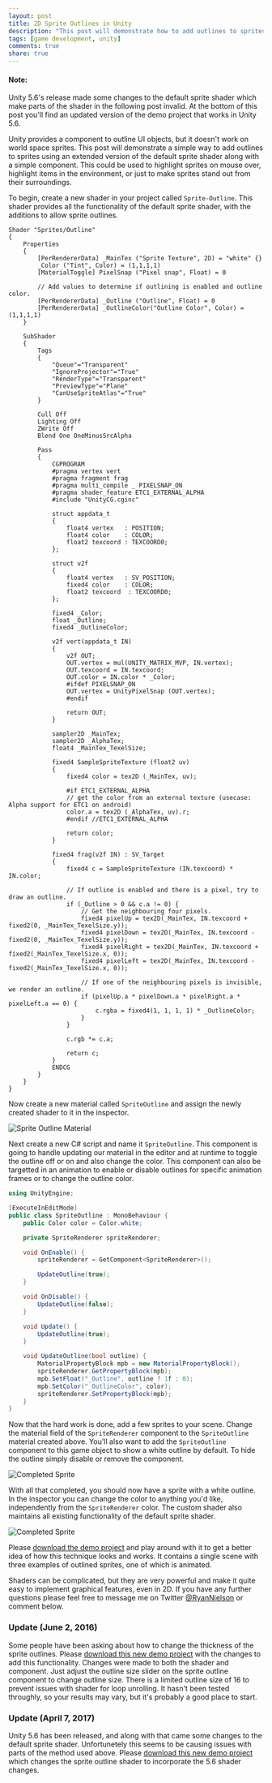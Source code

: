 ```yaml
---
layout: post
title: 2D Sprite Outlines in Unity
description: "This post will demonstrate how to add outlines to sprites in Unity using a custom shader and component."
tags: [game development, unity]
comments: true
share: true
---
```


#### Note:
Unity 5.6's release made some changes to the default sprite shader which make parts of the shader in the following post invalid. At the bottom of this post you'll find an updated version of the demo project that works in Unity 5.6.

Unity provides a component to outline UI objects, but it doesn't work on world space sprites. This post will demonstrate a simple way to add outlines to sprites using an extended version of the default sprite shader along with a simple component. This could be used to highlight sprites on mouse over, highlight items in the environment, or just to make sprites stand out from their surroundings.

To begin, create a new shader in your project called `Sprite-Outline`. This shader provides all the functionality of the default sprite shader, with the additions to allow sprite outlines.

```
Shader "Sprites/Outline"
{
    Properties
    {
        [PerRendererData] _MainTex ("Sprite Texture", 2D) = "white" {}
        _Color ("Tint", Color) = (1,1,1,1)
        [MaterialToggle] PixelSnap ("Pixel snap", Float) = 0

        // Add values to determine if outlining is enabled and outline color.
        [PerRendererData] _Outline ("Outline", Float) = 0
        [PerRendererData] _OutlineColor("Outline Color", Color) = (1,1,1,1)
    }

    SubShader
    {
        Tags
        {
            "Queue"="Transparent"
            "IgnoreProjector"="True"
            "RenderType"="Transparent"
            "PreviewType"="Plane"
            "CanUseSpriteAtlas"="True"
        }

        Cull Off
        Lighting Off
        ZWrite Off
        Blend One OneMinusSrcAlpha

        Pass
        {
            CGPROGRAM
            #pragma vertex vert
            #pragma fragment frag
            #pragma multi_compile _ PIXELSNAP_ON
            #pragma shader_feature ETC1_EXTERNAL_ALPHA
            #include "UnityCG.cginc"

            struct appdata_t
            {
                float4 vertex   : POSITION;
                float4 color    : COLOR;
                float2 texcoord : TEXCOORD0;
            };

            struct v2f
            {
                float4 vertex   : SV_POSITION;
                fixed4 color    : COLOR;
                float2 texcoord  : TEXCOORD0;
            };

            fixed4 _Color;
            float _Outline;
            fixed4 _OutlineColor;

            v2f vert(appdata_t IN)
            {
                v2f OUT;
                OUT.vertex = mul(UNITY_MATRIX_MVP, IN.vertex);
                OUT.texcoord = IN.texcoord;
                OUT.color = IN.color * _Color;
                #ifdef PIXELSNAP_ON
                OUT.vertex = UnityPixelSnap (OUT.vertex);
                #endif

                return OUT;
            }

            sampler2D _MainTex;
            sampler2D _AlphaTex;
            float4 _MainTex_TexelSize;

            fixed4 SampleSpriteTexture (float2 uv)
            {
                fixed4 color = tex2D (_MainTex, uv);

                #if ETC1_EXTERNAL_ALPHA
                // get the color from an external texture (usecase: Alpha support for ETC1 on android)
                color.a = tex2D (_AlphaTex, uv).r;
                #endif //ETC1_EXTERNAL_ALPHA

                return color;
            }

            fixed4 frag(v2f IN) : SV_Target
            {
                fixed4 c = SampleSpriteTexture (IN.texcoord) * IN.color;

                // If outline is enabled and there is a pixel, try to draw an outline.
                if (_Outline > 0 && c.a != 0) {
                    // Get the neighbouring four pixels.
                    fixed4 pixelUp = tex2D(_MainTex, IN.texcoord + fixed2(0, _MainTex_TexelSize.y));
                    fixed4 pixelDown = tex2D(_MainTex, IN.texcoord - fixed2(0, _MainTex_TexelSize.y));
                    fixed4 pixelRight = tex2D(_MainTex, IN.texcoord + fixed2(_MainTex_TexelSize.x, 0));
                    fixed4 pixelLeft = tex2D(_MainTex, IN.texcoord - fixed2(_MainTex_TexelSize.x, 0));

                    // If one of the neighbouring pixels is invisible, we render an outline.
                    if (pixelUp.a * pixelDown.a * pixelRight.a * pixelLeft.a == 0) {
                        c.rgba = fixed4(1, 1, 1, 1) * _OutlineColor;
                    }
                }

                c.rgb *= c.a;

                return c;
            }
            ENDCG
        }
    }
}
```

Now create a new material called `SpriteOutline` and assign the newly created shader to it in the inspector.

![Sprite Outline Material](/public/images/2016-04-08/material.png)

Next create a new C# script and name it `SpriteOutline`. This component is going to handle updating our material in the editor and at runtime to toggle the outline off or on and also change the color. This component can also be targetted in an animation to enable or disable outlines for specific animation frames or to change the outline color.

```csharp
using UnityEngine;

[ExecuteInEditMode]
public class SpriteOutline : MonoBehaviour {
    public Color color = Color.white;

    private SpriteRenderer spriteRenderer;

    void OnEnable() {
        spriteRenderer = GetComponent<SpriteRenderer>();

        UpdateOutline(true);
    }

    void OnDisable() {
        UpdateOutline(false);
    }

    void Update() {
        UpdateOutline(true);
    }

    void UpdateOutline(bool outline) {
        MaterialPropertyBlock mpb = new MaterialPropertyBlock();
        spriteRenderer.GetPropertyBlock(mpb);
        mpb.SetFloat("_Outline", outline ? 1f : 0);
        mpb.SetColor("_OutlineColor", color);
        spriteRenderer.SetPropertyBlock(mpb);
    }
}
```

Now that the hard work is done, add a few sprites to your scene. Change the material field of the `SpriteRenderer` component to the `SpriteOutline` material created above. You'll also want to add the `SpriteOutline` component to this game object to show a white outline by default. To hide the outline simply disable or remove the component.

![Completed Sprite](/public/images/2016-04-08/gameobject.png)

With all that completed, you should now have a sprite with a white outline. In the inspector you can change the color to anything you'd like, independently from the `SpriteRenderer` color. The custom shader also maintains all existing functionality of the default sprite shader.

![Completed Sprite](/public/images/2016-04-08/outlined.gif)

Please [download the demo project](/public/downloads/sprite_outlines.zip) and play around with it to get a better idea of how this technique looks and works. It contains a single scene with three examples of outlined sprites, one of which is animated.

Shaders can be complicated, but they are very powerful and make it quite easy to implement graphical features, even in 2D. If you have any further questions please feel free to message me on Twitter [@RyanNielson](https://twitter.com/ryannielson) or comment below.

### Update (June 2, 2016)

Some people have been asking about how to change the thickness of the sprite outlines. Please [download this new demo project](/public/downloads/sprite_outlines_variable.zip) with the changes to add this functionality. Changes were made to both the shader and component. Just adjust the outline size slider on the sprite outline component to change outline size. There is a limited outline size of 16 to prevent issues with shader for loop unrolling. It hasn't been tested throughly, so your results may vary, but it's probably a good place to start.

### Update (April 7, 2017)
Unity 5.6 has been released, and along with that came some changes to the default sprite shader. Unfortunetely this seems to be causing issues with parts of the method used above. Please [download this new demo project](/public/downloads/sprite_outlines_56.zip) which changes the sprite outline shader to incorporate the 5.6 shader changes.
